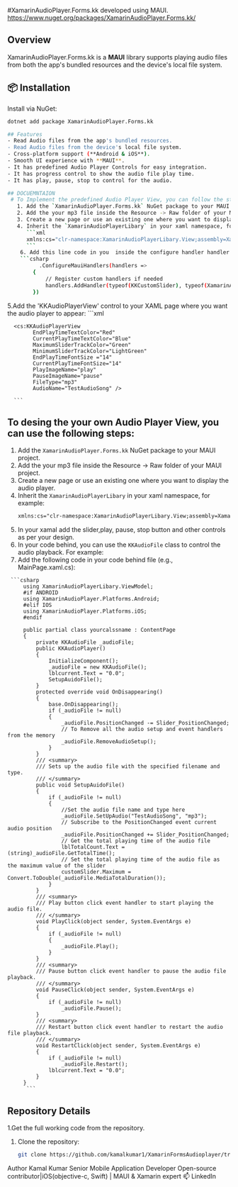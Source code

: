 
#XamarinAudioPlayer.Forms.kk developed using MAUI.
https://www.nuget.org/packages/XamarinAudioPlayer.Forms.kk/

## Overview
XamarinAudioPlayer.Forms.kk is a **MAUI**  library supports playing audio files from both the app's bundled resources and the device's local file system.
## 📦 Installation

Install via NuGet:

```sh
dotnet add package XamarinAudioPlayer.Forms.kk

## Features
- Read Audio files from the app's bundled resources.
- Read Audio files from the device's local file system.
- Cross-platform support (**Android & iOS**).
- Smooth UI experience with **MAUI**.
- It has predefined Audio Player Controls for easy integration.
- It has progress control to show the audio file play time.
- It has play, pause, stop to control for the audio.

## DOCUEMNTAION 
 # To Implement the predefined Audio Player View, you can follow the steps below:
   1. Add the `XamarinAudioPlayer.Forms.kk` NuGet package to your MAUI project.
   2. Add the your mp3 file inside the Resource -> Raw folder of your MAUI project.
   3. Create a new page or use an existing one where you want to display the audio player.
   4. Inherit the `XamarinAudioPlayerLibary` in your xaml namespace, for example:
      ```xml
      xmlns:cs="clr-namespace:XamarinAudioPlayerLibary.View;assembly=XamarinAudioPlayerLibary"
      ```
    6. Add this line code in you  inside the configure handler handler in maui program.cs file:
    ```csharp
          .ConfigureMauiHandlers(handlers =>
     	{
     		// Register custom handlers if needed
     		handlers.AddHandler(typeof(KKCustomSlider), typeof(XamarinAudioPlayer.KKSliderHandler));
     	})
 ```
   5.Add the 'KKAudioPlayerView' control to your XAML page where you want the audio player to appear:
      ```xml
      
      <cs:KKAudioPlayerView 
            EndPlayTimeTextColor="Red"
            CurrentPlayTimeTextColor="Blue"
            MaximumSliderTrackColor="Green"
            MinimumSliderTrackColor="LightGreen"
            EndPlayTimeFontSize ="14"
            CurrentPlayTimeFontSize="14"
            PlayImageName="play"
            PauseImageName="pause" 
            FileType="mp3" 
            AudioName="TestAudioSong" />
            
      ```
## To desing the your own Audio Player View, you can use the following steps:
   1. Add the `XamarinAudioPlayer.Forms.kk` NuGet package to your MAUI project.
   2. Add the your mp3 file inside the Resource -> Raw folder of your MAUI project.
   3. Create a new page or use an existing one where you want to display the audio player.
   4. Inherit the `XamarinAudioPlayerLibary` in your xaml namespace, for example:
      ```xml
      xmlns:cs="clr-namespace:XamarinAudioPlayerLibary.View;assembly=XamarinAudioPlayerLibary"
      ```
   5. In your xamal add the slider,play, pause, stop button and other controls as per your design.
   6. In your code behind, you can use the `KKAudioFile` class to control the audio playback. For example:
   7. Add the following code in your code behind file (e.g., MainPage.xaml.cs):
  
     ```csharp
         using XamarinAudioPlayerLibary.ViewModel;
         #if ANDROID
         using XamarinAudioPlayer.Platforms.Android;
         #elif IOS
         using XamarinAudioPlayer.Platforms.iOS;
         #endif

         public partial class yourcalssname : ContentPage
         {
             private KKAudioFile _audioFile;
             public KKAudioPlayer()
             {
                 InitializeComponent();
                 _audioFile = new KKAudioFile(); 
                 lblcurrent.Text = "0.0";
                 SetupAuidoFile();
             }
             protected override void OnDisappearing()
             {
                 base.OnDisappearing();
                 if (_audioFile != null)
                 {
                     _audioFile.PositionChanged -= Slider_PositionChanged;
                     // To Remove all the audio setup and event handlers from the memory
                     _audioFile.RemoveAudioSetup();
                 }
             }
             /// <summary>
             /// Sets up the audio file with the specified filename and type.
             /// </summary>
             public void SetupAuidoFile()
             {
                 if (_audioFile != null)
                 {
                     //Set the audio file name and type here
                     _audioFile.SetUpAudio("TestAudioSong", "mp3");
                     // Subscribe to the PositionChanged event current audio position
                     _audioFile.PositionChanged += Slider_PositionChanged;
                     // Get the total playing time of the audio file
                     lblTotalCount.Text = (string)_audioFile.GetTotalTime();
                     // Set the total playing time of the audio file as the maximum value of the slider
                     customSlider.Maximum = Convert.ToDouble(_audioFile.MediaTotalDuration());
                 }
             }
             /// <summary>
             /// Play button click event handler to start playing the audio file.
             /// </summary>
             void PlayClick(object sender, System.EventArgs e)
             {
                 if (_audioFile != null)
                 {
                     _audioFile.Play();
                 }
             }
             /// <summary>
             /// Pause button click event handler to pause the audio file playback.
             /// </summary>
             void PauseClick(object sender, System.EventArgs e)
             {
                 if (_audioFile != null)
                     _audioFile.Pause();
             }
             /// <summary>
             /// Restart button click event handler to restart the audio file playback.
             /// </summary>
             void RestartClick(object sender, System.EventArgs e)
             {
                 if (_audioFile != null)
                     _audioFile.Restart();
                 lblcurrent.Text = "0.0";
             }
         }
          ```
## Repository Details
1.Get the full working code from the repository.
1. Clone the repository:
   ```sh
   git clone https://github.com/kamalkumar1/XamarinFormsAudioplayer/tree/develop
Author
Kamal Kumar Senior Mobile Application Developer Open-source contributor|iOS(objective-c, Swift) | MAUI & Xamarin expert 📫 LinkedIn



